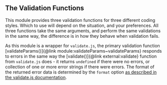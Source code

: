 ## The Validation Functions

This module provides three validation functions for three different coding
styles. Which to use will depend on the situation, and your preferences. All
three functions take the same arguments, and perform the same validations in the
same way, the difference is in how they behave when validation fails.

As this module is a wrapper for `validate.js`, the primary validation function
[validateParams()]{@link module:validateParams~validateParams} responds to
errors in the same way the [validate()]{@link external:validate} function from
`validate.js` does - it returns `undefined` if there were no errors, or
collection of one or more error strings if there were errors. The format of the
returned error data is determined by the `format` option
[as described in the validate.js documentation](https://validatejs.org/#validate-error-formatting).